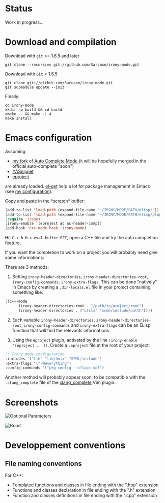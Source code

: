 # Status

Work in progress...


# Download and compilation

Download with `git` >= 1.6.5 and later

    git clone --recursive git://github.com/Sarcasm/irony-mode.git

Download with `Git` < 1.6.5

    git clone git://github.com/Sarcasm/irony-mode.git
    git submodule update --init

Finally:

    cd irony-mode
    mkdir -p build && cd build
    cmake .. && make -j 4
    make install

# Emacs configuration

Assuming:

* [my fork](https://github.com/Sarcasm/auto-complete/) of
  [Auto Complete Mode](http://cx4a.org/software/auto-complete/) (it
  will be hopefully merged in the official auto-complete "soon")
* [YASnippet](https://github.com/capitaomorte/yasnippet)
* [eproject](https://github.com/jrockway/eproject)

are already loaded. [el-get](https://github.com/dimitri/el-get) help a
lot for package management in Emacs (see
[my configuration](https://github.com/Sarcasm/.emacs.d/blob/master/sarcasm-elisp/sarcasm-el-get.el)).

Copy and paste in the \*scratch\* buffer:

~~~~~ el
(add-to-list 'load-path (expand-file-name "~/IRONY/MODE/PATH/elisp/"))
(add-to-list 'load-path (expand-file-name "~/IRONY/MODE/PATH/elisp/plugins/"))
(require 'irony)
(irony-enable '(eproject ac ac-header-comp))
(add-hook 'c++-mode-hook 'irony-mode)
~~~~~

Hit `C-x h M-x eval-buffer RET`, open a C++ file and try the auto
completion feature.

If you want the completion to work on a project you will probably need
give some informations:

There are 3 methods:

1. Setting `irony-header-directories`,
   `irony-header-directories-root`, `irony-config-commands`,
   `irony-extra-flags`. This can be done "natively" in Emacs by
   creating a `.dir-locals.el` file in your project containing
   something like:

~~~~~ el
((c++-mode
      (irony-header-directories-root . "/path/to/project/root")
      (irony-header-directories . ("utils" "some/include/patth"))))
~~~~~

2. Each variable `irony-header-directories`,
   `irony-header-directories-root`, `irony-config-commands` and
   `irony-extra-flags` can be an ELisp function that will find the
   relevants informations.

3. Using the `eproject` plugin, activated by the line `(irony-enable
'(eproject ...))`. Create a `.eproject` file at the root of your
project:

~~~~~ el
;; Irony mode configuration
:includes '("lib" "lib/Unix" "SFML/include")
:extra-flags '("-Weverything")
:config-commands '("pkg-config --cflags sdl")
~~~~~


Another method will probably appear soon, to be compatible with the
`.clang_complete` file of the
[clang_complete](http://www.vim.org/scripts/script.php?script_id=3302)
Vim plugin.

# Screenshots

![Optional Parameters](./irony-mode/raw/master/screenshots/optional-parameters.png)

![Boost](./irony-mode/raw/master/screenshots/boost-example.png)


# Developpement conventions

## File naming conventions

For C++:

* Templated functions and classes in file ending with the ".hpp"
  extension
* Functions and classes declaration in file ending with the ".h"
  extension
* Function and classes definitions in file ending with the ".cpp"
  extension
